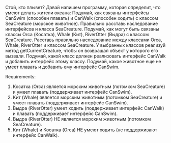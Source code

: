 Стой, кто плывет?
Давай напишем программу, которая определит, что умеют делать жители океана:
Подумай, как связаны интерфейсы CanSwim (способен плавать) и CanWalk (способен ходить) с классом SeaCreature (морское животное).
Правильно расставь наследование интерфейсов и класса SeaCreature.
Подумай, как могут быть связаны классы Orca (Косатка), Whale (Кит), RiverOtter (Выдра) с классом SeaCreature.
Расставь правильно наследование между классами Orca, Whale, RiverOtter и классом SeaCreature.
У выбранных классов реализуй метод getCurrentCreature, чтобы он возвращал объект у которого его вызвали.
Подумай, какой класс должен реализовать интерфейс CanWalk и добавить интерфейс этому классу.
Подумай, какое животное еще не умеет плавать и добавить ему интерфейс CanSwim.

Requirements:
1. Косатка (Orca) является морским животным (потомком SeaCreature) и умеет плавать (поддерживает интерфейс CanSwim).
2. Кит (Whale) является морским животным (потомком SeaCreature) и умеет плавать (поддерживает интерфейс CanSwim).
3. Выдра (RiverOtter) умеет ходить (поддерживает интерфейс CanWalk) и плавать (поддерживает интерфейс CanSwim).
4. Выдра (RiverOtter) НЕ является морским животным (потомком SeaCreature).
5. Кит (Whale) и Косатка (Orca) НЕ умеют ходить (не поддерживают интерфейс CanWalk).
